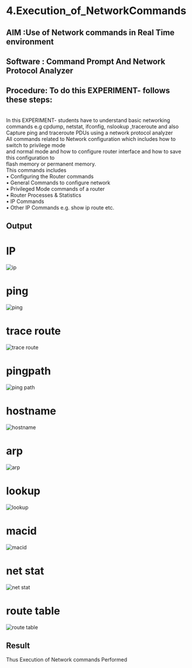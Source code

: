 # 4.Execution_of_NetworkCommands
## AIM :Use of Network commands in Real Time environment
## Software : Command Prompt And Network Protocol Analyzer
## Procedure: To do this EXPERIMENT- follows these steps:
<BR>
In this EXPERIMENT- students have to understand basic networking commands e.g cpdump, netstat, ifconfig, nslookup ,traceroute and also Capture ping and traceroute PDUs using a network protocol analyzer 
<BR>
All commands related to Network configuration which includes how to switch to privilege mode
<BR>
and normal mode and how to configure router interface and how to save this configuration to
<BR>
flash memory or permanent memory.
<BR>
This commands includes
<BR>
• Configuring the Router commands
<BR>
• General Commands to configure network
<BR>
• Privileged Mode commands of a router 
<BR>
• Router Processes & Statistics
<BR>
• IP Commands
<BR>
• Other IP Commands e.g. show ip route etc.
<BR>

## Output
# IP
![ip](https://github.com/user-attachments/assets/adc7a176-36fe-4478-87c8-0c75b435de05)

# ping
![ping](https://github.com/user-attachments/assets/d8076f36-60a5-40f6-84fd-c7b1260fd697)

# trace route
![trace route](https://github.com/user-attachments/assets/31375184-b31c-432e-b01f-8980cd57193a)

# pingpath
![ping path](https://github.com/user-attachments/assets/d6b157ad-c6c6-4af4-bfdc-bdfc677d14bd)

# hostname
![hostname](https://github.com/user-attachments/assets/0a847f99-36e3-4208-875f-2e8cf6afe4a0)


# arp
![arp](https://github.com/user-attachments/assets/37024359-a943-41d4-8d51-e872da69b72c)

# lookup
![lookup](https://github.com/user-attachments/assets/51d416ab-376e-4514-8400-01c20b76b094)


# macid
![macid](https://github.com/user-attachments/assets/6ed660d7-2fe6-49e5-82da-2cfb83f2680c)


# net stat
![net stat](https://github.com/user-attachments/assets/e7f56eee-f66d-4aff-8571-c1e0b472e944)

# route table
![route table](https://github.com/user-attachments/assets/642ed4de-3411-49f3-9941-d8706f7109ba)


## Result
Thus Execution of Network commands Performed 
